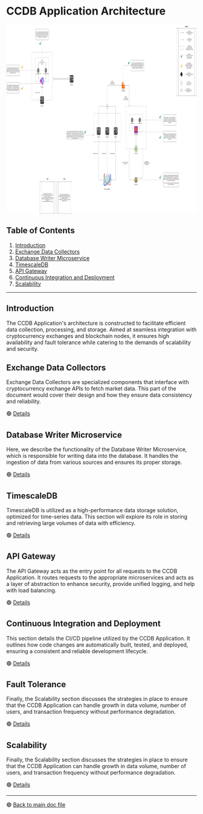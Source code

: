 # CCDB Application Architecture

<img src="../../public/images/architecture/general_arch_v3_2.png" alt="General Architecture" height="500"/>

## Table of Contents

1. [Introduction](#introduction)
2. [Exchange Data Collectors](#exchange-data-collectors)
3. [Database Writer Microservice](#database-writer-microservice)
4. [TimescaleDB](#timescaledb)
5. [API Gateway](#api-gateway)
6. [Continuous Integration and Deployment](#continuous-integration-and-deployment)
7. [Scalability](#scalability)

---

## Introduction

The CCDB Application's architecture is constructed to facilitate efficient data collection, processing, and storage. Aimed at seamless integration with cryptocurrency exchanges and blockchain nodes, it ensures high availability and fault tolerance while catering to the demands of scalability and security.

## Exchange Data Collectors

Exchange Data Collectors are specialized components that interface with cryptocurrency exchange APIs to fetch market data. This part of the document would cover their design and how they ensure data consistency and reliability.

 🟢 [Details](./collectors.md)

## Database Writer Microservice

Here, we describe the functionality of the Database Writer Microservice, which is responsible for writing data into the database. It handles the ingestion of data from various sources and ensures its proper storage.

 🟢 [Details](./database_writer.md)

## TimescaleDB

TimescaleDB is utilized as a high-performance data storage solution, optimized for time-series data. This section will explore its role in storing and retrieving large volumes of data with efficiency.

 🟢 [Details](./timescale.md)

## API Gateway

The API Gateway acts as the entry point for all requests to the CCDB Application. It routes requests to the appropriate microservices and acts as a layer of abstraction to enhance security, provide unified logging, and help with load balancing.

 🟢 [Details](./api_gateway.md)

## Continuous Integration and Deployment

This section details the CI/CD pipeline utilized by the CCDB Application. It outlines how code changes are automatically built, tested, and deployed, ensuring a consistent and reliable development lifecycle.

 🟢 [Details](./ci_cd.md)

## Fault Tolerance

Finally, the Scalability section discusses the strategies in place to ensure that the CCDB Application can handle growth in data volume, number of users, and transaction frequency without performance degradation.

 🟢 [Details](./scalability.md)

## Scalability

Finally, the Scalability section discusses the strategies in place to ensure that the CCDB Application can handle growth in data volume, number of users, and transaction frequency without performance degradation.

 🟢 [Details](./scalability.md)

---

 🟣 [Back to main doc file](../../README.md)
